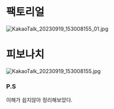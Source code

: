 # 팩토리얼
![KakaoTalk_20230919_153008155_01.jpg](..%2F..%2F..%2F..%2FDownloads%2FKakaoTalk_20230919_153008155_01.jpg)

# 피보나치
![KakaoTalk_20230919_153008155.jpg](..%2F..%2F..%2F..%2FDownloads%2FKakaoTalk_20230919_153008155.jpg)


### P.S
이해가 쉽지않아 정리해보았다.
